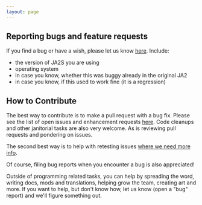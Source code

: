 ```yaml
---
layout: page
---
```


## Reporting bugs and feature requests

If you find a bug or have a wish, please let us know [here](https://github.com/ja2-stracciatella/ja2-stracciatella/issues). 
Include:
- the version of JA2S you are using
- operating system
- in case you know, whether this was buggy already in the original JA2
- in case you know, if this used to work fine (it is a regression)


## How to Contribute

The best way to contribute is to make a pull request with a bug fix. Please see the list of open
issues and enhancement requests [here](https://github.com/ja2-stracciatella/ja2-stracciatella/issues).
Code cleanups and other janitorial tasks are also very welcome. As is reviewing pull requests and pondering on issues.

The second best way is to help with retesting issues
[where we need more info](https://github.com/ja2-stracciatella/ja2-stracciatella/labels/retest).

Of course, filing bug reports when you encounter a bug is also appreciated!

Outside of programming related tasks, you can help by spreading the word, writing docs, mods and translations,
helping grow the team, creating art and more. If you want to help, but don't know how, let us know (open a "bug" report)
and we'll figure something out.
